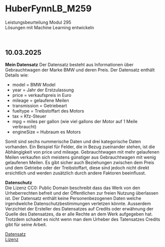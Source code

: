 # HuberFynnLB_M259            
Leistungsbeurteilung Modul 295         
Lösungen mit Machine Learning entwickeln     

&nbsp;

## 10.03.2025

**Mein Datensatz**
Der Datensatz besteht aus Informationen über Gebrauchtwagen der Marke BMW und deren Preis. Der Datensatz enthält Details wie:

- model = BMW Model
- year = Jahr der Erstzulassung
- price = verkaufspreis in Euro
- mileage = gelaufene Meilen
- transmission = Getriebeart
- fueltype = Treibstoffart des Motors
- tax = Kfz-Steuer
- mpg = miles per gallon (wie viel gallons der Motor auf 1 Meile verbraucht)
- engineSize = Hubraum es Motors

Somit sind sechs nummerische Daten und drei kategorische Daten vorhanden. Ein Beispiel für Felder, die in Bezug zueinander stehen, ist die Abhängigkeit von price und mileage. Gebrauchtwagen mit mehr gelaufenen Meilen verkaufen sich meistens günstiger aus Gebrauchtwagen mit wenig gelaufenen Meilen. Es gibt sicher auch Beziehungen zwischen dem Preis und dem Getriebe oder der Treibstoffart, diese sind jedoch nicht direkt ersichtlich und werden zusätzlich durch andere Faktoren beeinflusst. 

**Datenschutz**                    
Die Lizenz CC0: Public Domain beschreibt dass das Werk von den Urheberrechten befreit und der Öffentlichen zur freien Nutzung überlassen ist. Der Datensatz enthält keine Personenbezogenen Daten welche irgendwelche Datenschutzbestimmungen verletzen könnte. Ausserdem Verzichtet der Ersteller des Datensatzes auf Credits oder erwähnung der Quelle des Datensatzes, da er alle Rechte an dem Werk aufgegeben hat. Trotzdem schadet es nicht wenn man dem Urheber des Tatensatzes Credits gibt für seine Arbeit.

<a href="https://www.kaggle.com/datasets/mysarahmadbhat/bmw-used-car-listing/data">Datensatz</a>                              
<a href="https://creativecommons.org/publicdomain/zero/1.0/">Lizenz</a>




